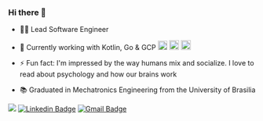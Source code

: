### Hi there 👋
- 👨‍💻 Lead Software Engineer
- 🔭 Currently working with Kotlin, Go & GCP <img src="https://github.com/user-attachments/assets/eec46ecc-84b7-4cf5-9855-995b06c9dff2" alt="drawing" width="19"/> <img src="https://user-images.githubusercontent.com/19367012/209083814-23ab5028-0791-45d5-abe2-90c56aca9060.png" alt="drawing" width="20"/> <img src="https://user-images.githubusercontent.com/19367012/209085088-acb8d459-404b-4558-a742-cb8b68ce6aaa.png" alt="drawing" width="20"/>

- ⚡ Fun fact: I'm impressed by the way humans mix and socialize. I love to read about psychology and how our brains work 
- 📚 Graduated in Mechatronics Engineering from the University of Brasilia

![](https://komarev.com/ghpvc/?username=abdullah-zaiter&color=blueviolet) 
[![Linkedin Badge](https://img.shields.io/badge/-LinkedIn-blue?style=flat-square&logo=Linkedin&logoColor=white&link=https://www.linkedin.com/in/abdullah-zaiter/)](https://www.linkedin.com/in/zaitera/) 
[![Gmail Badge](https://img.shields.io/badge/-Gmail-c14438?style=flat-square&logo=Gmail&logoColor=white&link=mailto:abdu.zaiter@gmail.com)](mailto:abdu.zaiter@gmail.com)
